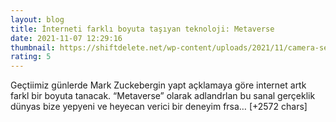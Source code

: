 ```yaml
--- 
layout: blog
title: İnterneti farklı boyuta taşıyan teknoloji: Metaverse
date: 2021-11-07 12:29:16
thumbnail: https://shiftdelete.net/wp-content/uploads/2021/11/camera-sensor-range-1-scaled.jpeg
rating: 5
---
```

Geçtiimiz günlerde Mark Zuckebergin yapt açklamaya göre internet artk farkl bir boyuta tanacak. “Metaverse” olarak adlandrlan bu sanal gerçeklik dünyas bize yepyeni ve heyecan verici bir deneyim frsa… [+2572 chars]